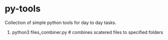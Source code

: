 # py-tools

Collection of simple python tools for day to day tasks.

1. python3 files_combiner.py # combines scatered files to specified folders
